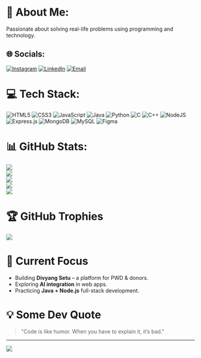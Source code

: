 # 💫 About Me:
Passionate about solving real-life problems using programming and technology.

## 🌐 Socials:
[![Instagram](https://img.shields.io/badge/Instagram-%23E4405F.svg?logo=Instagram&logoColor=white)](https://instagram.com/atharva___2803) 
[![LinkedIn](https://img.shields.io/badge/LinkedIn-%230077B5.svg?logo=linkedin&logoColor=white)](https://www.linkedin.com/in/atharva-surve-a3557b319/)
[![Email](https://img.shields.io/badge/Email-D14836?logo=gmail&logoColor=white)](mailto:atharvasurve1919@gmail.com) 

# 💻 Tech Stack:
![HTML5](https://img.shields.io/badge/html5-%23E34F26.svg?style=for-the-badge&logo=html5&logoColor=white) 
![CSS3](https://img.shields.io/badge/css3-%231572B6.svg?style=for-the-badge&logo=css3&logoColor=white) 
![JavaScript](https://img.shields.io/badge/javascript-%23323330.svg?style=for-the-badge&logo=javascript&logoColor=%23F7DF1E) 
![Java](https://img.shields.io/badge/java-%23ED8B00.svg?style=for-the-badge&logo=openjdk&logoColor=white) 
![Python](https://img.shields.io/badge/python-3670A0?style=for-the-badge&logo=python&logoColor=ffdd54)
![C](https://img.shields.io/badge/c-%2300599C.svg?style=for-the-badge&logo=c&logoColor=white)
![C++](https://img.shields.io/badge/c++-%2300599C.svg?style=for-the-badge&logo=c%2B%2B&logoColor=white)
![NodeJS](https://img.shields.io/badge/node.js-6DA55F?style=for-the-badge&logo=node.js&logoColor=white) 
![Express.js](https://img.shields.io/badge/express.js-%23404d59.svg?style=for-the-badge&logo=express&logoColor=%2361DAFB) 
![MongoDB](https://img.shields.io/badge/MongoDB-%234ea94b.svg?style=for-the-badge&logo=mongodb&logoColor=white) 
![MySQL](https://img.shields.io/badge/mysql-4479A1.svg?style=for-the-badge&logo=mysql&logoColor=white) 
![Figma](https://img.shields.io/badge/figma-%23F24E1E.svg?style=for-the-badge&logo=figma&logoColor=white)

# 📊 GitHub Stats:
![](https://github-readme-stats.vercel.app/api?username=AtharvaSurve28&theme=github_dark&hide_border=false&include_all_commits=false&count_private=false)<br/>
![](https://github-readme-streak-stats.herokuapp.com/?user=AtharvaSurve28&theme=github-dark&hide_border=false)<br/>
![](https://github-readme-stats.vercel.app/api/top-langs/?username=AtharvaSurve28&theme=github_dark&hide_border=false&include_all_commits=false&count_private=false&layout=compact)<br/>
![](https://github-contribution-graph.ez4o.com/?username=AtharvaSurve28&theme=github-dark)<br/>
![](https://github-profile-summary-cards.vercel.app/api/cards/profile-details?username=AtharvaSurve28&theme=github_dark)

# 🏆 GitHub Trophies
![](https://github-profile-trophy.vercel.app/?username=AtharvaSurve28&theme=algolia&no-frame=true&no-bg=true&margin-w=4)

# 🚀 Current Focus
- Building **Divyang Setu** – a platform for PWD & donors.
- Exploring **AI integration** in web apps.
- Practicing **Java + Node.js** full-stack development.

# 💡 Some Dev Quote
> "Code is like humor. When you have to explain it, it’s bad."

---
[![](https://visitcount.itsvg.in/api?id=AtharvaSurve28&icon=0&color=0)](https://visitcount.itsvg.in)

<!-- Proudly created with GPRM ( https://gprm.itsvg.in ) -->


